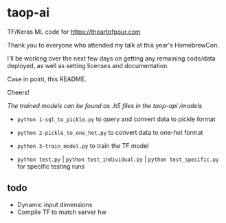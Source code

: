 # taop-ai
TF/Keras ML code for https://theartofpour.com

Thank you to everyone who attended my talk at this year's HomebrewCon.

I'll be working over the next few days on getting any remaining code/data deployed, as well as setting licenses and documentation.

Case in point, this README.

Cheers!

*The trained models can be found as .h5 files in the taop-api /models*

- `python 1-sql_to_pickle.py` to query and convert data to pickle format

- `python 2-pickle_to_one_hot.py` to convert data to one-hot format

- `python 3-train_model.py` to train the TF model

- `python test.py` | `python test_individual.py` | `python test_specific.py`
for specific testing runs

## todo
* Dynamic input dimensions
* Compile TF to match server hw